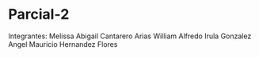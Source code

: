 # Parcial-2
Integrantes:
Melissa Abigail Cantarero Arias
William Alfredo Irula Gonzalez
Angel Mauricio Hernandez Flores 
